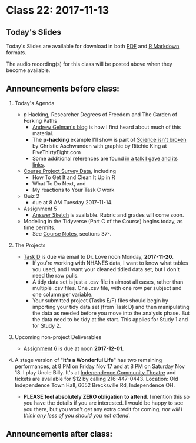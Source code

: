 # Class 22: 2017-11-13

## Today's Slides

Today's Slides are available for download in both [PDF](https://github.com/THOMASELOVE/431slides/blob/master/class_21/431_2017_class-21-slides.pdf) and [R Markdown](https://github.com/THOMASELOVE/431slides/blob/master/class_21/431_2017_class-21-slides.Rmd) formats. 

The audio recording(s) for this class will be posted above when they become available.

## Announcements before class:

1. Today's Agenda
    - *p* Hacking, Researcher Degrees of Freedom and The Garden of Forking Paths
        - [Andrew Gelman's blog](http://andrewgelman.com/) is how I first heard about much of this material.
        - The **p-hacking** example I'll show is part of [Science isn't broken](https://fivethirtyeight.com/features/science-isnt-broken/#part1) by Christie Aschwanden with graphic by Ritchie King at FiveThirtyEight.com
        - Some additional references are found [in a talk I gave and its links](https://github.com/THOMASELOVE/RCR2017).
    - [Course Project Survey Data](https://github.com/THOMASELOVE/431project/tree/master/SURVEY2017), including
        - How To Get It and Clean It Up in R
        - What To Do Next, and 
        - My reactions to Your Task C work
    - Quiz 2
        - due at 8 AM Tuesday 2017-11-14.
    - Assignment 5
        - [Answer Sketch](https://github.com/THOMASELOVE/431homework/tree/master/HW5) is available. Rubric and grades will come soon.
    - Modeling in the Tidyverse (Part C of the Course) begins today, as time permits.
        - See [Course Notes](https://thomaselove.github.io/431notes/), sections 37-.
    
3. The Projects
     - [Task D](https://github.com/THOMASELOVE/431project/tree/master/TaskD) is due via email to Dr. Love noon Monday, **2017-11-20**.
        - If you're working with NHANES data, I want to know what tables you used, and I want your cleaned tidied data set, but I don't need the raw pulls.
        - A tidy data set is just a .csv file in almost all cases, rather than multiple .csv files. One .csv file, with one row per subject and one column per variable.
        - Your submitted project (Tasks E/F) files should begin by importing your tidy data set (from Task D) and then manipulating the data as needed before you move into the analysis phase. But the data need to be tidy at the start. This applies for Study 1 and for Study 2.

4. Upcoming non-project Deliverables
    - [Assignment 6](https://github.com/THOMASELOVE/431homework/blob/master/431-2017_assignment-6.md) is due at noon **2017-12-01**.

5. A stage version of "**It's a Wonderful Life**" has two remaining performances, at 8 PM on Friday Nov 17 and at 8 PM on Saturday Nov 18. I play Uncle Billy. It's at [Independence Community Theatre](http://www.independencetheatre.org/) and tickets are available for $12 by calling 216-447-0443. Location: Old Independence Town Hall, 6652 Brecksville Rd, Independence OH. 
    - **PLEASE feel absolutely ZERO obligation to attend**. I mention this so you have the details if you are interested. I would be happy to see you there, but you won't get any extra credit for coming, *nor will I think any less of you should you not attend*.

## Announcements after class:
